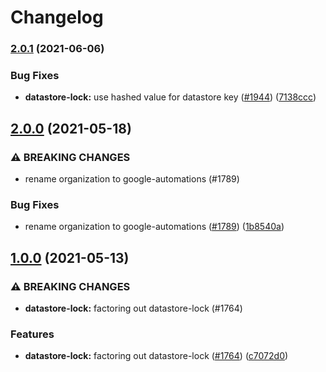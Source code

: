 # Changelog

### [2.0.1](https://www.github.com/googleapis/repo-automation-bots/compare/datastore-lock-v2.0.0...datastore-lock-v2.0.1) (2021-06-06)


### Bug Fixes

* **datastore-lock:** use hashed value for datastore key ([#1944](https://www.github.com/googleapis/repo-automation-bots/issues/1944)) ([7138ccc](https://www.github.com/googleapis/repo-automation-bots/commit/7138ccce5fe93e76cb8519fb4faad8e75d85f99d))

## [2.0.0](https://www.github.com/googleapis/repo-automation-bots/compare/datastore-lock-v1.0.0...datastore-lock-v2.0.0) (2021-05-18)


### ⚠ BREAKING CHANGES

* rename organization to google-automations (#1789)

### Bug Fixes

* rename organization to google-automations ([#1789](https://www.github.com/googleapis/repo-automation-bots/issues/1789)) ([1b8540a](https://www.github.com/googleapis/repo-automation-bots/commit/1b8540a6733ca75efe9e6cea415daa4a627add47))

## [1.0.0](https://www.github.com/googleapis/repo-automation-bots/compare/datastore-lock-v0.1.0...datastore-lock-v1.0.0) (2021-05-13)


### ⚠ BREAKING CHANGES

* **datastore-lock:** factoring out datastore-lock (#1764)

### Features

* **datastore-lock:** factoring out datastore-lock ([#1764](https://www.github.com/googleapis/repo-automation-bots/issues/1764)) ([c7072d0](https://www.github.com/googleapis/repo-automation-bots/commit/c7072d02583176a63c4cb9c2e5583bd6f7ab126d))

